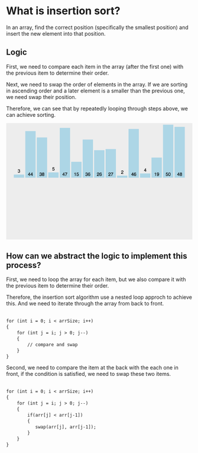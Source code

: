# What is insertion sort?

In an array, find the correct position (specifically the smallest position) and insert the new element into that position.

## Logic

First, we need to compare each item in the array (after the first one) with the previous item to determine their order.

Next, we need to swap the order of elements in the array. If we are sorting in ascending order and a later element is a smaller than the previous one, we need swap their position.

Therefore, we can see that by repeatedly looping through steps above, we can achieve sorting.

![alt text](insertion_sort.gif)

## How can we abstract the logic to implement this process?

First, we need to loop the array for each item, but we also compare it with the previous item to determine their order.

Therefore, the insertion sort algorithm use a nested loop approch to achieve this. And we need to iterate through the array from back to front.

```

for (int i = 0; i < arrSize; i++)
{
    for (int j = i; j > 0; j--)
    {
        // compare and swap
    }
}

```

Second, we need to compare the item at the back with the each one in front, if the condition is satisfied, we need to swap these two items.

```

for (int i = 0; i < arrSize; i++)
{
    for (int j = i; j > 0; j--)
    {
        if(arr[j] < arr[j-1])
        {
           swap(arr[j], arr[j-1]);
        }
    }
}

```